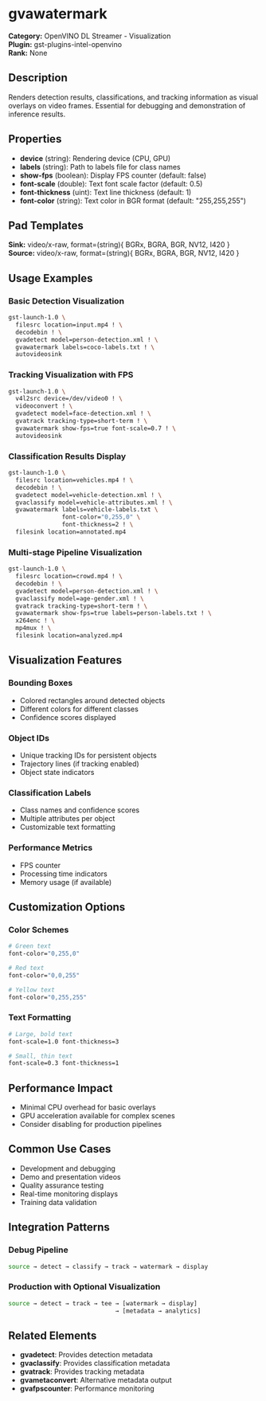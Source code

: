 # gvawatermark

**Category:** OpenVINO DL Streamer - Visualization  
**Plugin:** gst-plugins-intel-openvino  
**Rank:** None  

## Description
Renders detection results, classifications, and tracking information as visual overlays on video frames. Essential for debugging and demonstration of inference results.

## Properties
- **device** (string): Rendering device (CPU, GPU)
- **labels** (string): Path to labels file for class names
- **show-fps** (boolean): Display FPS counter (default: false)
- **font-scale** (double): Text font scale factor (default: 0.5)
- **font-thickness** (uint): Text line thickness (default: 1)
- **font-color** (string): Text color in BGR format (default: "255,255,255")

## Pad Templates
**Sink:** video/x-raw, format=(string){ BGRx, BGRA, BGR, NV12, I420 }  
**Source:** video/x-raw, format=(string){ BGRx, BGRA, BGR, NV12, I420 }

## Usage Examples

### Basic Detection Visualization
```bash
gst-launch-1.0 \
  filesrc location=input.mp4 ! \
  decodebin ! \
  gvadetect model=person-detection.xml ! \
  gvawatermark labels=coco-labels.txt ! \
  autovideosink
```

### Tracking Visualization with FPS
```bash
gst-launch-1.0 \
  v4l2src device=/dev/video0 ! \
  videoconvert ! \
  gvadetect model=face-detection.xml ! \
  gvatrack tracking-type=short-term ! \
  gvawatermark show-fps=true font-scale=0.7 ! \
  autovideosink
```

### Classification Results Display
```bash
gst-launch-1.0 \
  filesrc location=vehicles.mp4 ! \
  decodebin ! \
  gvadetect model=vehicle-detection.xml ! \
  gvaclassify model=vehicle-attributes.xml ! \
  gvawatermark labels=vehicle-labels.txt \
               font-color="0,255,0" \
               font-thickness=2 ! \
  filesink location=annotated.mp4
```

### Multi-stage Pipeline Visualization
```bash
gst-launch-1.0 \
  filesrc location=crowd.mp4 ! \
  decodebin ! \
  gvadetect model=person-detection.xml ! \
  gvaclassify model=age-gender.xml ! \
  gvatrack tracking-type=short-term ! \
  gvawatermark show-fps=true labels=person-labels.txt ! \
  x264enc ! \
  mp4mux ! \
  filesink location=analyzed.mp4
```

## Visualization Features

### Bounding Boxes
- Colored rectangles around detected objects
- Different colors for different classes
- Confidence scores displayed

### Object IDs
- Unique tracking IDs for persistent objects
- Trajectory lines (if tracking enabled)
- Object state indicators

### Classification Labels
- Class names and confidence scores
- Multiple attributes per object
- Customizable text formatting

### Performance Metrics
- FPS counter
- Processing time indicators
- Memory usage (if available)

## Customization Options

### Color Schemes
```bash
# Green text
font-color="0,255,0"

# Red text  
font-color="0,0,255"

# Yellow text
font-color="0,255,255"
```

### Text Formatting
```bash
# Large, bold text
font-scale=1.0 font-thickness=3

# Small, thin text
font-scale=0.3 font-thickness=1
```

## Performance Impact
- Minimal CPU overhead for basic overlays
- GPU acceleration available for complex scenes
- Consider disabling for production pipelines

## Common Use Cases
- Development and debugging
- Demo and presentation videos
- Quality assurance testing
- Real-time monitoring displays
- Training data validation

## Integration Patterns

### Debug Pipeline
```bash
source → detect → classify → track → watermark → display
```

### Production with Optional Visualization
```bash
source → detect → track → tee → [watermark → display]
                              → [metadata → analytics]
```

## Related Elements
- **gvadetect**: Provides detection metadata
- **gvaclassify**: Provides classification metadata  
- **gvatrack**: Provides tracking metadata
- **gvametaconvert**: Alternative metadata output
- **gvafpscounter**: Performance monitoring
